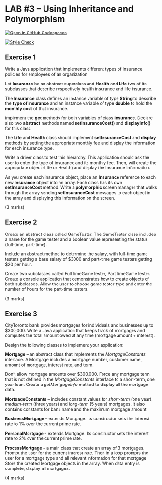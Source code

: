 # LAB \#3 – Using Inheritance and Polymorphism

[![Open in GitHub Codespaces](https://github.com/codespaces/badge.svg)](https://codespaces.new/ttran375/comp228-lab3)

[![Style Check](https://github.com/ttran375/comp228-lab3/actions/workflows/main.yml/badge.svg)](https://github.com/ttran375/comp228-lab3/actions/workflows/main.yml)


## Exercise 1

Write a Java application that implements different types of insurance
policies for employees of an organization.

Let **Insurance** be an abstract superclass and **Health** and **Life**
two of its subclasses that describe respectively health insurance and
life insurance.

The **Insurance** class defines an instance variable of type **String**
to describe the **type of insurance** and an instance variable of type
**double** to hold the **monthly cost** of that insurance.

Implement the **get** methods for both variables of class **Insurance**.
Declare also two **abstract** methods named **setInsuranceCost()** and
**displayInfo()** for this class.

The **Life** and **Health** class should implement **setInsuranceCost**
and **display** methods by setting the appropriate monthly fee and
display the information for each insurance type.

Write a driver class to test this hierarchy. This application should ask
the user to enter the type of insurance and its monthly fee. Then, will
create the appropriate object (Life or Health) and display the insurance
information.

As you create each insurance object, place an **Insurance** reference to
each new **Insurance** object into an array. Each class has its own
**setInsuranceCost** method. Write **a polymorphic** screen manager that
walks through the array sending **setInsuranceCost** messages to each
object in the array and displaying this information on the screen.

(3 marks)

## Exercise 2

Create an abstract class called GameTester. The GameTester class
includes a name for the game tester and a boolean value representing the
status (full-time, part-time).

Include an abstract method to determine the salary, with full-time game
testers getting a base salary of \$3000 and part-time game testers
getting \$20 per hour.

Create two subclasses called FullTimeGameTester, PartTimeGameTester.
Create a console application that demonstrates how to create objects of
both subclasses. Allow the user to choose game tester type and enter the
number of hours for the part-time testers.

(3 marks)

## Exercise 3

CityToronto bank provides mortgages for individuals and businesses up to
\$300,000. Write a Java application that keeps track of mortgages and
computes the total amount owed at any time (mortgage amount + interest).

Design the following classes to implement your application:

**Mortgage** – an abstract class that implements the *MortgageConstants*
interface. A Mortgage includes a mortgage number, customer name, amount
of mortgage, interest rate, and term.

Don’t allow mortgage amounts over \$300,000. Force any mortgage term
that is not defined in the *MortgageConstants* interface to a
short-term, one year loan. Create a *getMortgageInfo* method to display
all the mortgage data.

**MortgageConstants** – includes constant values for *short-term* (one
year), *medium-term* (three years) and *long-term* (5 years) mortgages.
It also contains constants for bank name and the maximum mortgage
amount.

**BusinessMortgage** – extends Mortgage. Its constructor sets the
interest rate to 1% over the current prime rate.

**PersonalMortgage** - extends Mortgage. Its constructor sets the
interest rate to 2% over the current prime rate.

**ProcessMortgage** – a main class that create an array of 3 mortgages.
Prompt the user for the current interest rate. Then in a loop prompts
the user for a mortgage type and all relevant information for that
mortgage. Store the created Mortgage objects in the array. When data
entry is complete, display all mortgages.

(4 marks)
